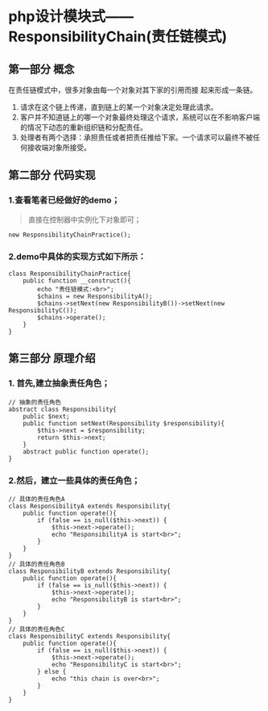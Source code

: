 # php设计模块式——ResponsibilityChain(责任链模式)
## 第一部分 概念
在责任链模式中，很多对象由每一个对象对其下家的引用而接
起来形成一条链。

1. 请求在这个链上传递，直到链上的某一个对象决定处理此请求。
2. 客户并不知道链上的哪一个对象最终处理这个请求，系统可以在不影响客户端的情况下动态的重新组织链和分配责任。
3. 处理者有两个选择：承担责任或者把责任推给下家。一个请求可以最终不被任何接收端对象所接受。

## 第二部分 代码实现

### 1.查看笔者已经做好的demo；
> 直接在控制器中实例化下对象即可；

```
new ResponsibilityChainPractice();
```
### 2.demo中具体的实现方式如下所示：
```
class ResponsibilityChainPractice{
    public function __construct(){
        echo "责任链模式:<br>";
        $chains = new ResponsibilityA();
        $chains->setNext(new ResponsibilityB())->setNext(new ResponsibilityC());
        $chains->operate();
    }
}
```
## 第三部分 原理介绍
### 1. 首先,建立抽象责任角色；
```
// 抽象的责任角色
abstract class Responsibility{
    public $next;
    public function setNext(Responsibility $responsibility){
        $this->next = $responsibility;
        return $this->next;
    }
    abstract public function operate();
}
```
### 2.然后，建立一些具体的责任角色；
```
// 具体的责任角色A
class ResponsibilityA extends Responsibility{
    public function operate(){
        if (false == is_null($this->next)) {
            $this->next->operate();
            echo "ResponsibilityA is start<br>";
        }
    }
}
// 具体的责任角色B
class ResponsibilityB extends Responsibility{
    public function operate(){
        if (false == is_null($this->next)) {
            $this->next->operate();
            echo "ResponsibilityB is start<br>";
        }
    }
}
// 具体的责任角色C
class ResponsibilityC extends Responsibility{
    public function operate(){
        if (false == is_null($this->next)) {
            $this->next->operate();
            echo "ResponsibilityC is start<br>";
        } else {
            echo "this chain is over<br>";
        }
    }
}
```
